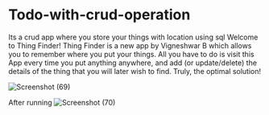# Todo-with-crud-operation
Its a crud app where you store your things with location using sql
Welcome to Thing Finder!
Thing Finder is a new app by Vigneshwar B which allows you to remember where you put your things. All you have to do is visit this App every time you put anything anywhere, and add (or update/delete) the details of the thing that you will later wish to find. Truly, the optimal solution!

![Screenshot (69)](https://user-images.githubusercontent.com/104056311/212098518-148a4eda-fdfb-407b-b123-6029d6d3cb65.png)








After running
![Screenshot (70)](https://user-images.githubusercontent.com/104056311/212098618-0350bf4f-f292-4221-b08a-7fae0e65ad47.png)

